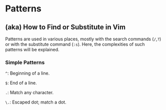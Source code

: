 # Patterns
## (aka) How to Find or Substitute in Vim

Patterns are used in various places, mostly with the search commands
(`/`,`?`) or with the substitute command (`:s`). Here, the complexities of
such patterns will be explained.

### Simple Patterns

`^`: Beginning of a line.

`$`: End of a line.

`.`: Match any character.

`\.`: Escaped dot; match a dot.
